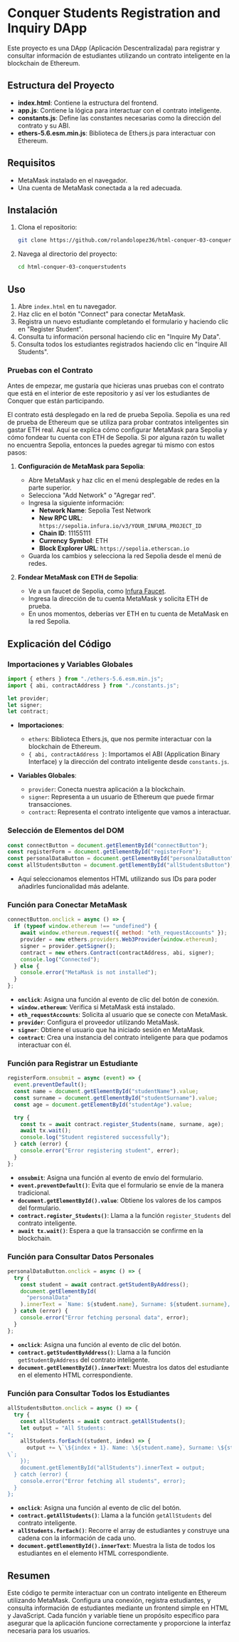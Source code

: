 # Conquer Students Registration and Inquiry DApp

Este proyecto es una DApp (Aplicación Descentralizada) para registrar y consultar información de estudiantes utilizando un contrato inteligente en la blockchain de Ethereum.

## Estructura del Proyecto

- **index.html**: Contiene la estructura del frontend.
- **app.js**: Contiene la lógica para interactuar con el contrato inteligente.
- **constants.js**: Define las constantes necesarias como la dirección del contrato y su ABI.
- **ethers-5.6.esm.min.js**: Biblioteca de Ethers.js para interactuar con Ethereum.

## Requisitos

- MetaMask instalado en el navegador.
- Una cuenta de MetaMask conectada a la red adecuada.

## Instalación

1. Clona el repositorio:
   ```bash
   git clone https://github.com/rolandolopez36/html-conquer-03-conquerstudents.git
   ```
2. Navega al directorio del proyecto:
   ```bash
   cd html-conquer-03-conquerstudents
   ```

## Uso

1. Abre `index.html` en tu navegador.
2. Haz clic en el botón "Connect" para conectar MetaMask.
3. Registra un nuevo estudiante completando el formulario y haciendo clic en "Register Student".
4. Consulta tu información personal haciendo clic en "Inquire My Data".
5. Consulta todos los estudiantes registrados haciendo clic en "Inquire All Students".

### Pruebas con el Contrato

Antes de empezar, me gustaría que hicieras unas pruebas con el contrato que está en el interior de este repositorio y así ver los estudiantes de Conquer que están participando.

El contrato está desplegado en la red de prueba Sepolia. Sepolia es una red de prueba de Ethereum que se utiliza para probar contratos inteligentes sin gastar ETH real. Aquí se explica cómo configurar MetaMask para Sepolia y cómo fondear tu cuenta con ETH de Sepolia. Si por alguna razón tu wallet no encuentra Sepolia, entonces la puedes agregar tú mismo con estos pasos:

1. **Configuración de MetaMask para Sepolia**:

   - Abre MetaMask y haz clic en el menú desplegable de redes en la parte superior.
   - Selecciona "Add Network" o "Agregar red".
   - Ingresa la siguiente información:
     - **Network Name**: Sepolia Test Network
     - **New RPC URL**: `https://sepolia.infura.io/v3/YOUR_INFURA_PROJECT_ID`
     - **Chain ID**: 11155111
     - **Currency Symbol**: ETH
     - **Block Explorer URL**: `https://sepolia.etherscan.io`
   - Guarda los cambios y selecciona la red Sepolia desde el menú de redes.

2. **Fondear MetaMask con ETH de Sepolia**:
   - Ve a un faucet de Sepolia, como [Infura Faucet](https://www.infura.io/faucet/sepolia).
   - Ingresa la dirección de tu cuenta MetaMask y solicita ETH de prueba.
   - En unos momentos, deberías ver ETH en tu cuenta de MetaMask en la red Sepolia.

## Explicación del Código

### Importaciones y Variables Globales

```javascript
import { ethers } from "./ethers-5.6.esm.min.js";
import { abi, contractAddress } from "./constants.js";

let provider;
let signer;
let contract;
```

- **Importaciones**:

  - `ethers`: Biblioteca Ethers.js, que nos permite interactuar con la blockchain de Ethereum.
  - `{ abi, contractAddress }`: Importamos el ABI (Application Binary Interface) y la dirección del contrato inteligente desde `constants.js`.

- **Variables Globales**:
  - `provider`: Conecta nuestra aplicación a la blockchain.
  - `signer`: Representa a un usuario de Ethereum que puede firmar transacciones.
  - `contract`: Representa el contrato inteligente que vamos a interactuar.

### Selección de Elementos del DOM

```javascript
const connectButton = document.getElementById("connectButton");
const registerForm = document.getElementById("registerForm");
const personalDataButton = document.getElementById("personalDataButton");
const allStudentsButton = document.getElementById("allStudentsButton");
```

- Aquí seleccionamos elementos HTML utilizando sus IDs para poder añadirles funcionalidad más adelante.

### Función para Conectar MetaMask

```javascript
connectButton.onclick = async () => {
  if (typeof window.ethereum !== "undefined") {
    await window.ethereum.request({ method: "eth_requestAccounts" });
    provider = new ethers.providers.Web3Provider(window.ethereum);
    signer = provider.getSigner();
    contract = new ethers.Contract(contractAddress, abi, signer);
    console.log("Connected");
  } else {
    console.error("MetaMask is not installed");
  }
};
```

- **`onclick`**: Asigna una función al evento de clic del botón de conexión.
- **`window.ethereum`**: Verifica si MetaMask está instalado.
- **`eth_requestAccounts`**: Solicita al usuario que se conecte con MetaMask.
- **`provider`**: Configura el proveedor utilizando MetaMask.
- **`signer`**: Obtiene el usuario que ha iniciado sesión en MetaMask.
- **`contract`**: Crea una instancia del contrato inteligente para que podamos interactuar con él.

### Función para Registrar un Estudiante

```javascript
registerForm.onsubmit = async (event) => {
  event.preventDefault();
  const name = document.getElementById("studentName").value;
  const surname = document.getElementById("studentSurname").value;
  const age = document.getElementById("studentAge").value;

  try {
    const tx = await contract.register_Students(name, surname, age);
    await tx.wait();
    console.log("Student registered successfully");
  } catch (error) {
    console.error("Error registering student", error);
  }
};
```

- **`onsubmit`**: Asigna una función al evento de envío del formulario.
- **`event.preventDefault()`**: Evita que el formulario se envíe de la manera tradicional.
- **`document.getElementById().value`**: Obtiene los valores de los campos del formulario.
- **`contract.register_Students()`**: Llama a la función `register_Students` del contrato inteligente.
- **`await tx.wait()`**: Espera a que la transacción se confirme en la blockchain.

### Función para Consultar Datos Personales

```javascript
personalDataButton.onclick = async () => {
  try {
    const student = await contract.getStudentByAddress();
    document.getElementById(
      "personalData"
    ).innerText = `Name: ${student.name}, Surname: ${student.surname}, Age: ${student.age}`;
  } catch (error) {
    console.error("Error fetching personal data", error);
  }
};
```

- **`onclick`**: Asigna una función al evento de clic del botón.
- **`contract.getStudentByAddress()`**: Llama a la función `getStudentByAddress` del contrato inteligente.
- **`document.getElementById().innerText`**: Muestra los datos del estudiante en el elemento HTML correspondiente.

### Función para Consultar Todos los Estudiantes

```javascript
allStudentsButton.onclick = async () => {
  try {
    const allStudents = await contract.getAllStudents();
    let output = "All Students:
";
    allStudents.forEach((student, index) => {
      output += \`\${index + 1}. Name: \${student.name}, Surname: \${student.surname}, Age: \${student.age}
\`;
    });
    document.getElementById("allStudents").innerText = output;
  } catch (error) {
    console.error("Error fetching all students", error);
  }
};
```

- **`onclick`**: Asigna una función al evento de clic del botón.
- **`contract.getAllStudents()`**: Llama a la función `getAllStudents` del contrato inteligente.
- **`allStudents.forEach()`**: Recorre el array de estudiantes y construye una cadena con la información de cada uno.
- **`document.getElementById().innerText`**: Muestra la lista de todos los estudiantes en el elemento HTML correspondiente.

## Resumen

Este código te permite interactuar con un contrato inteligente en Ethereum utilizando MetaMask. Configura una conexión, registra estudiantes, y consulta información de estudiantes mediante un frontend simple en HTML y JavaScript. Cada función y variable tiene un propósito específico para asegurar que la aplicación funcione correctamente y proporcione la interfaz necesaria para los usuarios.
